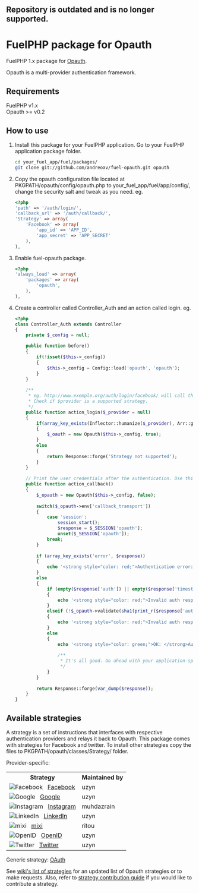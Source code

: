 Repository is outdated and is no longer supported.
--------------------------------------------------


FuelPHP package for Opauth
=========================

FuelPHP 1.x package for [Opauth](https://github.com/uzyn/opauth).

Opauth is a multi-provider authentication framework.

Requirements
---------
FuelPHP v1.x  
Opauth >= v0.2

How to use
----------
1. Install this package for your FuelPHP application. Go to your FuelPHP application package folder.

   ```bash
   cd your_fuel_app/fuel/packages/
   git clone git://github.com/andreoav/fuel-opauth.git opauth
   ```

2. Copy the opauth configuration file located at PKGPATH/opauth/config/opauth.php to your_fuel_app/fuel/app/config/, change the security salt and tweak as you need. eg.

	```php
	<?php
	'path' => '/auth/login/',
	'callback_url' => '/auth/callback/',
	'Strategy' => array(
		'Facebook' => array(
			'app_id' => 'APP_ID',
			'app_secret' => 'APP_SECRET'
		),
	),
	```

3. Enable fuel-opauth package.
	
	```php
	<?php
	'always_load' => array(
		'packages' => array(
			'opauth',
		),
	),
	```

4. Create a controller called Controller_Auth and an action called login. eg.

	```php
	<?php
	class Controller_Auth extends Controller
	{
		private $_config = null;
	
		public function before()
		{
			if(!isset($this->_config))
			{
				$this->_config = Config::load('opauth', 'opauth');
			}
		}
		
		/**
		 * eg. http://www.exemple.org/auth/login/facebook/ will call the facebook opauth strategy.
		 * Check if $provider is a supported strategy.
		 */
		public function action_login($_provider = null)
		{
			if(array_key_exists(Inflector::humanize($_provider), Arr::get($this->_config, 'Strategy')))
			{
				$_oauth = new Opauth($this->_config, true);
			}
			else
			{
				return Response::forge('Strategy not supported');
			}
		}
		
		// Print the user credentials after the authentication. Use this information as you need. (Log in, registrer, ...)
		public function action_callback()
		{
			$_opauth = new Opauth($this->_config, false);
			
			switch($_opauth->env['callback_transport'])
			{
				case 'session':
					session_start();
					$response = $_SESSION['opauth'];
					unset($_SESSION['opauth']);
				break;            
			}
			
			if (array_key_exists('error', $response))
			{
				echo '<strong style="color: red;">Authentication error: </strong> Opauth returns error auth response.'."<br>\n";
			}
			else
			{
				if (empty($response['auth']) || empty($response['timestamp']) || empty($response['signature']) || empty($response['auth']['provider']) || empty($response['auth']['uid']))
				{
					echo '<strong style="color: red;">Invalid auth response: </strong>Missing key auth response components.'."<br>\n";
				}
				elseif (!$_opauth->validate(sha1(print_r($response['auth'], true)), $response['timestamp'], $response['signature'], $reason))
				{
					echo '<strong style="color: red;">Invalid auth response: </strong>'.$reason.".<br>\n";
				}
				else
				{
					echo '<strong style="color: green;">OK: </strong>Auth response is validated.'."<br>\n";
			
					/**
					 * It's all good. Go ahead with your application-specific authentication logic
					 */
				}
			}
			
			return Response::forge(var_dump($response));
		}
	}
	```

Available strategies
--------------------
A strategy is a set of instructions that interfaces with respective authentication providers and relays it back to Opauth.
This package comes with strategies for Facebook and twitter. To install other strategies copy the files to PKGPATH/opauth/classes/Strategy/ folder.

Provider-specific:

<table>
<tr>
	<th>Strategy</th>
	<th>Maintained by</th>
</tr>
<tr>
	<td><img src="http://g.etfv.co/http://facebook.com" alt="Facebook">&nbsp;&nbsp;
		<a href="https://github.com/uzyn/opauth-facebook">Facebook</a></td>
	<td>uzyn</td>
</tr>
<tr>
	<td><img src="http://g.etfv.co/http://google.com" alt="Google">&nbsp;&nbsp;
		<a href="https://github.com/uzyn/opauth-google">Google</a></td>
	<td>uzyn</td>
</tr>
<tr>
	<td><img src="http://g.etfv.co/http://instagram.com" alt="Instagram">&nbsp;&nbsp;
		<a href="https://github.com/muhdazrain/opauth-instagram">Instagram</a></td>
	<td>muhdazrain</td>
</tr>
<tr>
	<td><img src="http://g.etfv.co/http://linkedin.com" alt="LinkedIn">&nbsp;&nbsp;
		<a href="https://github.com/uzyn/opauth-linkedin">LinkedIn</a></td>
	<td>uzyn</td>
</tr>
<tr>
	<td><img src="http://g.etfv.co/http://mixi.co.jp" alt="mixi">&nbsp;&nbsp;
		<a href="https://github.com/ritou/opauth-mixi">mixi</a></td>
	<td>ritou</td>
</tr>
<tr>
	<td><img src="http://g.etfv.co/http://openid.net" alt="OpenID">&nbsp;&nbsp;
		<a href="https://github.com/uzyn/opauth-openid">OpenID</a></td>
	<td>uzyn</td>
</tr>
<tr>
	<td><img src="http://g.etfv.co/http://twitter.com" alt="Twitter">&nbsp;&nbsp;
		<a href="https://github.com/uzyn/opauth-twitter">Twitter</a></td>
	<td>uzyn</td>
</tr>

</table>

Generic strategy: [OAuth](https://github.com/uzyn/opauth-oauth)

See [wiki's list of strategies](https://github.com/uzyn/opauth/wiki/List-of-strategies) for an updated list of Opauth strategies or to make requests.  Also, refer to [strategy contribution guide](https://github.com/uzyn/opauth/wiki/Strategy-contribution-guide) if you would like to contribute a strategy.
